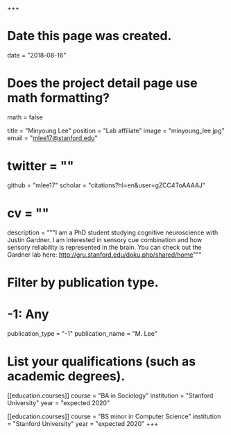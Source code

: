 +++
# Date this page was created.
date = "2018-08-16"

# Does the project detail page use math formatting?
math = false

title = "Minyoung Lee"
position = "Lab affiliate"
image = "minyoung_lee.jpg"
email = "mlee17@stanford.edu"
# twitter = ""
github = "mlee17"
scholar = "citations?hl=en&user=gZCC4ToAAAAJ"
# cv = ""
description = """I am a PhD student studying cognitive neuroscience with Justin Gardner. I am interested in sensory cue combination and how sensory reliability is represented in the brain. You can check out the Gardner lab here: http://gru.stanford.edu/doku.php/shared/home"""

# Filter by publication type.
# -1: Any
publication_type = "-1"
publication_name = "M. Lee"

# List your qualifications (such as academic degrees).
[[education.courses]]
  course = "BA in Sociology"
  institution = "Stanford University"
  year = "expected 2020"

[[education.courses]]
  course = "BS minor in Computer Science"
  institution = "Stanford University"
  year = "expected 2020"
+++